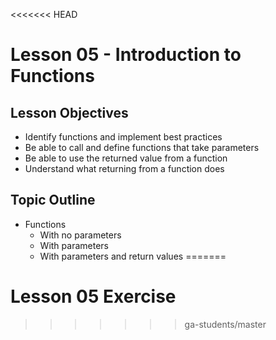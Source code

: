 <<<<<<< HEAD
# Lesson 05 - Introduction to Functions

## Lesson Objectives

* Identify functions and implement best practices
* Be able to call and define functions that take parameters
* Be able to use the returned value from a function
* Understand what returning from a function does

## Topic Outline

* Functions
    * With no parameters
    * With parameters
    * With parameters and return values
=======
# Lesson 05 Exercise
>>>>>>> ga-students/master
